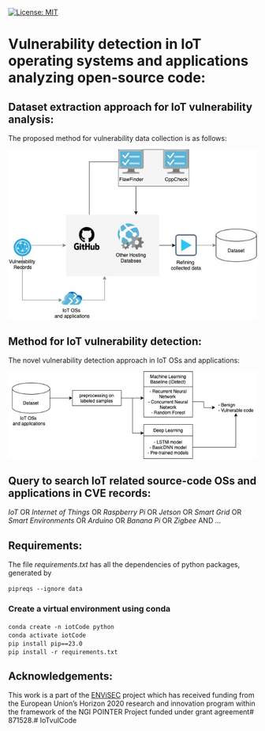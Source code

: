 [![License: MIT](https://img.shields.io/badge/License-MIT-yellow.svg)](https://opensource.org/licenses/MIT)

# Vulnerability detection in IoT operating systems and applications analyzing open-source code:


## Dataset extraction approach for IoT vulnerability analysis:
The proposed method for vulnerability data collection is as follows:

![framework](figure/framework.jpg?raw=true "The proposed framework for vulnerability data collection")


## Method for IoT vulnerability detection:
The novel vulnerability detection approach in IoT OSs and applications:

![framework](figure/MLframework.jpg?raw=true "The proposed method for vulnerability detection in IoT OSs and applications")


## Query to search IoT related source-code OSs and applications in CVE records:

_IoT_  OR _Internet of Things_ OR _Raspberry Pi_ OR  _Jetson_ OR _Smart Grid_ OR _Smart Environments_ 
OR _Arduino_ OR _Banana Pi_ OR _Zigbee_
AND
_..._


## Requirements:
The file _requirements.txt_ has all the dependencies of python packages, generated by

`pipreqs --ignore data`

### Create a virtual environment using conda

`conda create -n iotCode python` \
`conda activate iotCode` \
`pip install pip==23.0` \
`pip install -r requirements.txt` 


## Acknowledgements:
This work is a part of the [ENViSEC](https://smartseclab.com/envisec/) project which has received funding from the‌ European Union’s Horizon 2020 research and innovation program within the framework of the NGI POINTER Project funded under grant agreement# 871528.# IoTvulCode
